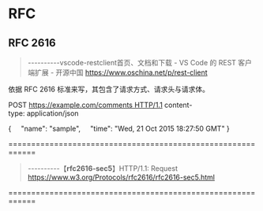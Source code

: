 

# RFC

## RFC 2616

> ----------vscode-restclient首页、文档和下载 - VS Code 的 REST 客户端扩展 - 开源中国
> https://www.oschina.net/p/rest-client

依据 RFC 2616 标准来写，其包含了请求方式、请求头与请求体。

POST https://example.com/comments HTTP/1.1
content-type: application/json

{
    "name": "sample",
    "time": "Wed, 21 Oct 2015 18:27:50 GMT"
}

============================================================

> ----------【**rfc2616-sec5**】HTTP/1.1: Request
> https://www.w3.org/Protocols/rfc2616/rfc2616-sec5.html


============================================================

